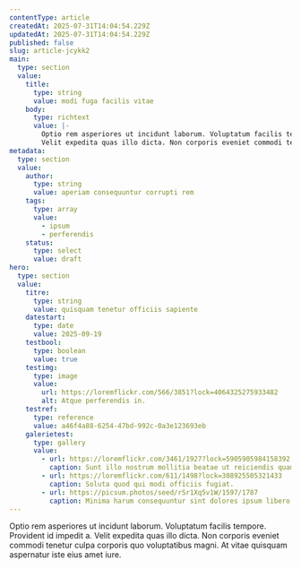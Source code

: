 ```yaml
---
contentType: article
createdAt: 2025-07-31T14:04:54.229Z
updatedAt: 2025-07-31T14:04:54.229Z
published: false
slug: article-jcykk2
main:
  type: section
  value:
    title:
      type: string
      value: modi fuga facilis vitae
    body:
      type: richtext
      value: |-
        Optio rem asperiores ut incidunt laborum. Voluptatum facilis tempore. Provident id impedit a.
        Velit expedita quas illo dicta. Non corporis eveniet commodi tenetur culpa corporis quo voluptatibus magni. At vitae quisquam aspernatur iste eius amet iure.
metadata:
  type: section
  value:
    author:
      type: string
      value: aperiam consequuntur corrupti rem
    tags:
      type: array
      value:
        - ipsum
        - perferendis
    status:
      type: select
      value: draft
hero:
  type: section
  value:
    titre:
      type: string
      value: quisquam tenetur officiis sapiente
    datestart:
      type: date
      value: 2025-09-19
    testbool:
      type: boolean
      value: true
    testimg:
      type: image
      value:
        url: https://loremflickr.com/566/3851?lock=4064325275933482
        alt: Atque perferendis in.
    testref:
      type: reference
      value: a46f4a88-6254-47bd-992c-0a3e123693eb
    galerietest:
      type: gallery
      value:
        - url: https://loremflickr.com/3461/1927?lock=5905905984158392
          caption: Sunt illo nostrum mollitia beatae ut reiciendis quam.
        - url: https://loremflickr.com/611/1498?lock=308925505321433
          caption: Soluta quod qui modi officiis fugiat.
        - url: https://picsum.photos/seed/rSr1Xq5v1W/1597/1787
          caption: Minima harum consequuntur sint dolores ipsum libero facilis doloremque nemo.
---
```


Optio rem asperiores ut incidunt laborum. Voluptatum facilis tempore. Provident id impedit a.
Velit expedita quas illo dicta. Non corporis eveniet commodi tenetur culpa corporis quo voluptatibus magni. At vitae quisquam aspernatur iste eius amet iure.